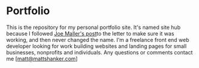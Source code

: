Portfolio
=========

This is the repository for my personal portfolio site. It's named site hub because I followed <a href="http://www.joemaller.com/990/a-web-focused-git-workflow">Joe Maller's post</a>to the letter to make sure it was working, and then never changed the name. I'm a freelance front end web developer looking for work building websites and landing pages for small businesses, nonprofits and individuals. Any questions or comments contact me [matt@mattshanker.com]

